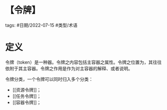 # 【令牌】


tags: #日期/2022-07-15 #类型/术语 



# 定义


令牌（token）是一种器。令牌之内容包括主容器之属性。令牌之位置为，其往往依附于其主容器。令牌之作用是作为对主容器的解释、或者说明。

令牌分类，一个令牌可以同时归入多个分类：
- [[资源令牌]]；
- [[任务令牌]]；
- [[容器令牌]]；

